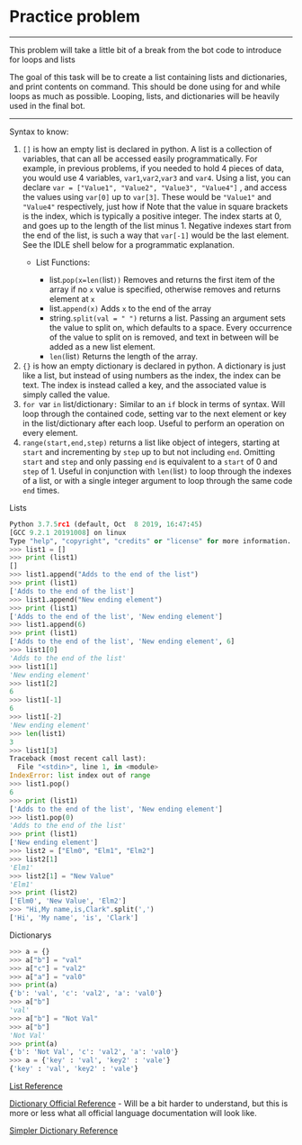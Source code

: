 # Practice problem
 
--- 

This problem will take a little bit of a break from the bot code to introduce for loops and lists

The goal of this task will be to create a list containing lists and dictionaries, and print contents on command. This should be done using for and while loops as much as possible. Looping, lists, and dictionaries will be heavily used in the final bot.

---
Syntax to know:

1. `[]` is how an empty list is declared in python. A list is a collection of variables, that can all be accessed easily programmatically. For example, in previous problems, if you needed to hold 4 pieces of data, you would use 4 variables, `var1`,`var2`,`var3` and `var4`. Using a list, you can declare `var = ["Value1", "Value2", "Value3", "Value4"]` , and access the values using `var[0]` up to `var[3]`. These would be `"Value1"` and `"Value4"` respectively, just how if Note that the value in square brackets is the index, which is typically a positive integer. The index starts at 0, and goes up to the length of the list minus 1. Negative indexes start from the end of the list, is such a way that `var[-1]` would be the last element. See the IDLE shell below for a programmatic explanation.
   * List Functions:
     
     * list.`pop(x=len(`list`))` Removes and returns the first item of the array if no `x` value is specified, otherwise removes and returns element at `x`
     * list.`append(x)` Adds `x` to the end of the array
     * string.`split(val = " ")` returns a list. Passing an argument sets the value to split on, which defaults to a space. Every occurrence of the value to split on is removed, and text in between will be added as a new list element.
     * `len(`list`)` Returns the length of the array. 
2. `{}` is how an empty dictionary is declared in python. A dictionary is just like a list, but instead of using numbers as the index, the index can be text. The index is instead called a key, and the associated value is simply called the value.
3. `for `var `in` list/dictionary`:` Similar to an `if` block in terms of syntax. Will loop through the contained code, setting var to the next element or key in the list/dictionary after each loop. Useful to perform an operation on every element.
4. `range(start,end,step)` returns a list like object of integers, starting at `start` and incrementing by `step` up to but not including `end`.  Omitting `start` and `step` and only passing `end` is equivalent to a `start` of 0 and `step` of 1. Useful in conjunction with `len(`list`)` to loop through the indexes of a list, or with a single integer argument to loop through the same code `end` times.

Lists
```python
Python 3.7.5rc1 (default, Oct  8 2019, 16:47:45) 
[GCC 9.2.1 20191008] on linux
Type "help", "copyright", "credits" or "license" for more information.
>>> list1 = []
>>> print (list1)
[]
>>> list1.append("Adds to the end of the list")
>>> print (list1)
['Adds to the end of the list']
>>> list1.append("New ending element")
>>> print (list1)
['Adds to the end of the list', 'New ending element']
>>> list1.append(6)
>>> print (list1)
['Adds to the end of the list', 'New ending element', 6]
>>> list1[0]
'Adds to the end of the list'
>>> list1[1]
'New ending element'
>>> list1[2]
6
>>> list1[-1]
6
>>> list1[-2]
'New ending element'
>>> len(list1)
3
>>> list1[3]
Traceback (most recent call last):
  File "<stdin>", line 1, in <module>
IndexError: list index out of range
>>> list1.pop()
6
>>> print (list1)
['Adds to the end of the list', 'New ending element']
>>> list1.pop(0)
'Adds to the end of the list'
>>> print (list1)
['New ending element']
>>> list2 = ["Elm0", "Elm1", "Elm2"]
>>> list2[1]
'Elm1'
>>> list2[1] = "New Value"
'Elm1'
>>> print (list2)
['Elm0', 'New Value', 'Elm2']
>>> "Hi,My name,is,Clark".split(',')
['Hi', 'My name', 'is', 'Clark']

```
Dictionarys 
```python
>>> a = {}
>>> a["b"] = "val"
>>> a["c"] = "val2"
>>> a["a"] = "val0"
>>> print(a)
{'b': 'val', 'c': 'val2', 'a': 'val0'}
>>> a["b"]
'val'
>>> a["b"] = "Not Val"
>>> a["b"]
'Not Val'
>>> print(a)
{'b': 'Not Val', 'c': 'val2', 'a': 'val0'}
>>> a = {'key' : 'val', 'key2' : 'vale'}
{'key' : 'val', 'key2' : 'vale'}
```

[List Reference](http://python-ds.com/python-3-list-methods)

[Dictionary Official Reference](https://docs.python.org/3/tutorial/datastructures.html) - Will be a bit harder to understand, but this is more or less what all official language documentation will look like.

[Simpler Dictionary Reference](https://www.tutorialspoint.com/python3/python_dictionary.htm)